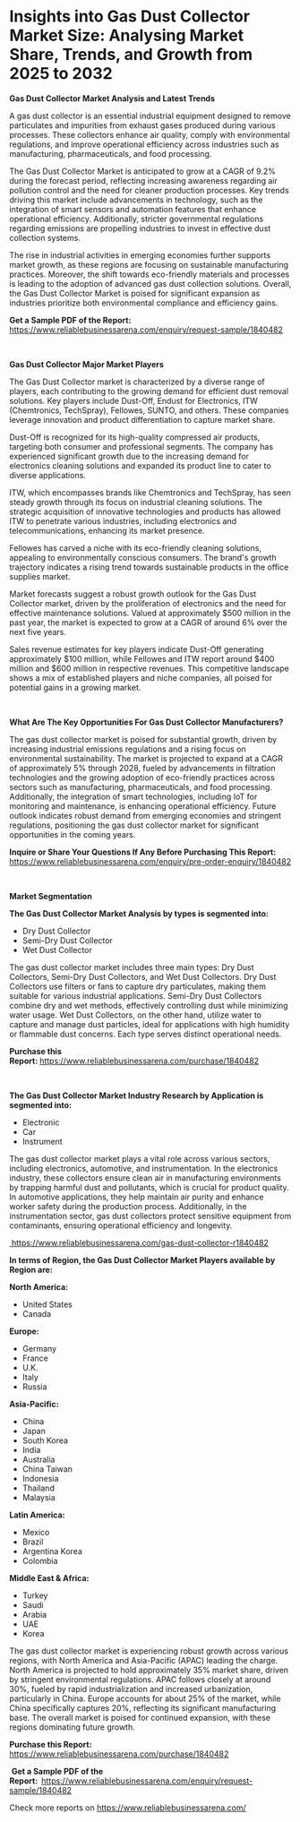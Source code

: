 <p><h1>Insights into Gas Dust Collector Market Size: Analysing Market Share, Trends, and Growth from 2025 to 2032</h1></p><p><strong>Gas Dust Collector Market Analysis and Latest Trends</strong></p>
<p><p>A gas dust collector is an essential industrial equipment designed to remove particulates and impurities from exhaust gases produced during various processes. These collectors enhance air quality, comply with environmental regulations, and improve operational efficiency across industries such as manufacturing, pharmaceuticals, and food processing.</p><p>The Gas Dust Collector Market is anticipated to grow at a CAGR of 9.2% during the forecast period, reflecting increasing awareness regarding air pollution control and the need for cleaner production processes. Key trends driving this market include advancements in technology, such as the integration of smart sensors and automation features that enhance operational efficiency. Additionally, stricter governmental regulations regarding emissions are propelling industries to invest in effective dust collection systems.</p><p>The rise in industrial activities in emerging economies further supports market growth, as these regions are focusing on sustainable manufacturing practices. Moreover, the shift towards eco-friendly materials and processes is leading to the adoption of advanced gas dust collection solutions. Overall, the Gas Dust Collector Market is poised for significant expansion as industries prioritize both environmental compliance and efficiency gains.</p></p>
<p><strong>Get a Sample PDF of the Report:&nbsp;</strong> <a href="https://www.reliablebusinessarena.com/enquiry/request-sample/1840482?utm_campaign=3270&utm_medium=2&utm_source=Github&utm_content=ia&utm_term=12042025&utm_id=gas-dust-collector">https://www.reliablebusinessarena.com/enquiry/request-sample/1840482</a></p>
<p>&nbsp;</p>
<p><strong>Gas Dust Collector Major Market Players</strong></p>
<p><p>The Gas Dust Collector market is characterized by a diverse range of players, each contributing to the growing demand for efficient dust removal solutions. Key players include Dust-Off, Endust for Electronics, ITW (Chemtronics, TechSpray), Fellowes, SUNTO, and others. These companies leverage innovation and product differentiation to capture market share.</p><p>Dust-Off is recognized for its high-quality compressed air products, targeting both consumer and professional segments. The company has experienced significant growth due to the increasing demand for electronics cleaning solutions and expanded its product line to cater to diverse applications. </p><p>ITW, which encompasses brands like Chemtronics and TechSpray, has seen steady growth through its focus on industrial cleaning solutions. The strategic acquisition of innovative technologies and products has allowed ITW to penetrate various industries, including electronics and telecommunications, enhancing its market presence.</p><p>Fellowes has carved a niche with its eco-friendly cleaning solutions, appealing to environmentally conscious consumers. The brand's growth trajectory indicates a rising trend towards sustainable products in the office supplies market.</p><p>Market forecasts suggest a robust growth outlook for the Gas Dust Collector market, driven by the proliferation of electronics and the need for effective maintenance solutions. Valued at approximately $500 million in the past year, the market is expected to grow at a CAGR of around 6% over the next five years.</p><p>Sales revenue estimates for key players indicate Dust-Off generating approximately $100 million, while Fellowes and ITW report around $400 million and $600 million in respective revenues. This competitive landscape shows a mix of established players and niche companies, all poised for potential gains in a growing market.</p></p>
<p>&nbsp;</p>
<p><strong>What Are The Key Opportunities For Gas Dust Collector Manufacturers?</strong></p>
<p><p>The gas dust collector market is poised for substantial growth, driven by increasing industrial emissions regulations and a rising focus on environmental sustainability. The market is projected to expand at a CAGR of approximately 5% through 2028, fueled by advancements in filtration technologies and the growing adoption of eco-friendly practices across sectors such as manufacturing, pharmaceuticals, and food processing. Additionally, the integration of smart technologies, including IoT for monitoring and maintenance, is enhancing operational efficiency. Future outlook indicates robust demand from emerging economies and stringent regulations, positioning the gas dust collector market for significant opportunities in the coming years.</p></p>
<p><strong>Inquire or Share Your Questions If Any Before Purchasing This Report:</strong> <a href="https://www.reliablebusinessarena.com/enquiry/pre-order-enquiry/1840482?utm_campaign=3270&utm_medium=2&utm_source=Github&utm_content=ia&utm_term=12042025&utm_id=gas-dust-collector">https://www.reliablebusinessarena.com/enquiry/pre-order-enquiry/1840482</a></p>
<p>&nbsp;</p>
<p><strong>Market Segmentation</strong></p>
<p><strong>The Gas Dust Collector Market Analysis by types is segmented into:</strong></p>
<p><ul><li>Dry Dust Collector</li><li>Semi-Dry Dust Collector</li><li>Wet Dust Collector</li></ul></p>
<p><p>The gas dust collector market includes three main types: Dry Dust Collectors, Semi-Dry Dust Collectors, and Wet Dust Collectors. Dry Dust Collectors use filters or fans to capture dry particulates, making them suitable for various industrial applications. Semi-Dry Dust Collectors combine dry and wet methods, effectively controlling dust while minimizing water usage. Wet Dust Collectors, on the other hand, utilize water to capture and manage dust particles, ideal for applications with high humidity or flammable dust concerns. Each type serves distinct operational needs.</p></p>
<p><strong>Purchase this Report:&nbsp;</strong><a href="https://www.reliablebusinessarena.com/purchase/1840482?utm_campaign=3270&utm_medium=2&utm_source=Github&utm_content=ia&utm_term=12042025&utm_id=gas-dust-collector">https://www.reliablebusinessarena.com/purchase/1840482</a></p>
<p>&nbsp;</p>
<p><strong>The Gas Dust Collector Market Industry Research by Application is segmented into:</strong></p>
<p><ul><li>Electronic</li><li>Car</li><li>Instrument</li></ul></p>
<p><p>The gas dust collector market plays a vital role across various sectors, including electronics, automotive, and instrumentation. In the electronics industry, these collectors ensure clean air in manufacturing environments by trapping harmful dust and pollutants, which is crucial for product quality. In automotive applications, they help maintain air purity and enhance worker safety during the production process. Additionally, in the instrumentation sector, gas dust collectors protect sensitive equipment from contaminants, ensuring operational efficiency and longevity.</p></p>
<p><a href="https://www.reliablebusinessarena.com/gas-dust-collector-r1840482?utm_campaign=3270&utm_medium=2&utm_source=Github&utm_content=ia&utm_term=12042025&utm_id=gas-dust-collector">&nbsp;https://www.reliablebusinessarena.com/gas-dust-collector-r1840482</a></p>
<p><strong>In terms of Region, the Gas Dust Collector Market Players available by Region are:</strong></p>
<p>
    <p> <strong> North America: </strong>
        <ul>
            <li>United States</li>
            <li>Canada</li>
        </ul>
        </p> 
    <p> <strong> Europe: </strong>
        <ul>
            <li>Germany</li>
            <li>France</li>
            <li>U.K.</li>
            <li>Italy</li>
            <li>Russia</li>
        </ul>
        </p> 
    <p> <strong> Asia-Pacific: </strong>
        <ul>
            <li>China</li>
            <li>Japan</li>
            <li>South Korea</li>
            <li>India</li>
            <li>Australia</li>
            <li>China Taiwan</li>
            <li>Indonesia</li>
            <li>Thailand</li>
            <li>Malaysia</li>
        </ul>
        </p> 
    <p> <strong> Latin America: </strong>
        <ul>
            <li>Mexico</li>
            <li>Brazil</li>
            <li>Argentina Korea</li>
            <li>Colombia</li>
        </ul>
        </p> 
    <p> <strong> Middle East & Africa: </strong>
        <ul>
            <li>Turkey</li>
            <li>Saudi</li>
            <li>Arabia</li>
            <li>UAE</li>
            <li>Korea</li>
        </ul>
    </p>
    </p>
<p><p>The gas dust collector market is experiencing robust growth across various regions, with North America and Asia-Pacific (APAC) leading the charge. North America is projected to hold approximately 35% market share, driven by stringent environmental regulations. APAC follows closely at around 30%, fueled by rapid industrialization and increased urbanization, particularly in China. Europe accounts for about 25% of the market, while China specifically captures 20%, reflecting its significant manufacturing base. The overall market is poised for continued expansion, with these regions dominating future growth.</p></p>
<p><strong>Purchase this Report: </strong><a href="https://www.reliablebusinessarena.com/purchase/1840482?utm_campaign=3270&utm_medium=2&utm_source=Github&utm_content=ia&utm_term=12042025&utm_id=gas-dust-collector">https://www.reliablebusinessarena.com/purchase/1840482</a></p>
<p>&nbsp;<strong>Get a Sample PDF of the Report:&nbsp;&nbsp;</strong><a href="https://www.reliablebusinessarena.com/enquiry/request-sample/1840482?utm_campaign=3270&utm_medium=2&utm_source=Github&utm_content=ia&utm_term=12042025&utm_id=gas-dust-collector">https://www.reliablebusinessarena.com/enquiry/request-sample/1840482</a></p>
<p><strong></strong></p>
<p>Check more reports on <a href="https://www.reliablebusinessarena.com/?utm_campaign=3270&utm_medium=2&utm_source=Github&utm_content=ia&utm_term=12042025&utm_id=gas-dust-collector">https://www.reliablebusinessarena.com/</a></p>
